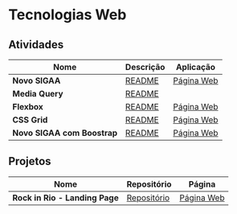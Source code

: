 # Tecnologias Web

## Atividades
| Nome | Descrição | Aplicação |
| ---- | --------- | --------- |
| **Novo SIGAA** | [README](/assignments/novo_sigaa/) | [Página Web](https://izaias.me/tecnologias-web/assignments/novo_sigaa/) | 
| **Media Query** | [README](/assignments/media-query/) | |
| **Flexbox** | [README](/assignments/flexbox/) | [Página Web](https://izaias.me/tecnologias-web/assignments/flexbox) |
| **CSS Grid** | [README](/assignments/css-grid/) | [Página Web](https://izaias.me/tecnologias-web/assignments/css-grid) |
| **Novo SIGAA com Boostrap** | [README](/assignments/novo-sigaa-bootstrap/) | [Página Web](https://izaias.me/tecnologias-web/assignments/novo-sigaa-bootstrap/) |

## Projetos
| Nome | Repositório | Página |
| ---- | ----------- | ------ |
| **Rock in Rio - Landing Page** | [Repositório](https://github.com/izaiasmachado/rock-in-rio/) | [Página Web](https://izaias.me/rock-in-rio/)
